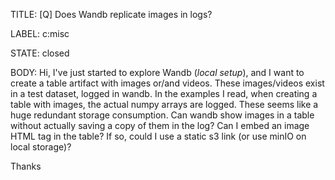 TITLE:
[Q] Does Wandb replicate images in logs?

LABEL:
c:misc

STATE:
closed

BODY:
Hi,
I've just started to explore Wandb (*local setup*), and I want to create a table artifact with images or/and videos.
These images/videos exist in a test dataset, logged in wandb.
In the examples I read, when creating a table with images, the actual numpy arrays are logged.
These seems like a huge redundant storage consumption.
Can wandb show images in a table without actually saving a copy of them in the log?
Can I embed an image HTML tag in the table? If so, could I use a static s3 link (or use minIO on local storage)?

Thanks

